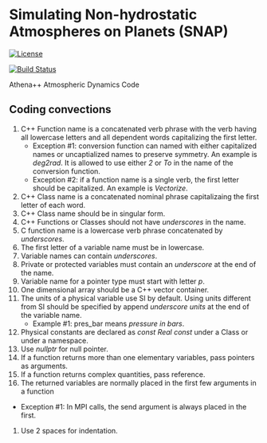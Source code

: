 # Simulating Non-hydrostatic Atmospheres on Planets (SNAP)
<!-- Jenkins Status Badge in Markdown (with view), unprotected, flat style -->
<!-- In general, need to be on Princeton VPN, logged into Princeton CAS, with ViewStatus access to Jenkins instance to click on unprotected Build Status Badge, but server is configured to whitelist GitHub -->
[![License](https://img.shields.io/badge/License-BSD%203--Clause-blue.svg)](https://opensource.org/licenses/BSD-3-Clause)
<!--[![Build Status](https://travis-ci.com/luminoctum/athena19-dev.svg?token=AfxC7sH2UkyrrtpsBrob&branch=dev)](https://travis-ci.com/luminoctum/athena19-dev) -->
[![Build Status](https://github.com/luminoctum/athena19-dev/actions/workflows/autotest.yml/badge.svg)](https://github.com/luminoctum/athena19-dev/actions/workflows/autotest.yml)

<!--[![Public GitHub  issues](https://img.shields.io/github/issues/PrincetonUniversity/athena-public-version.svg)](https://github.com/PrincetonUniversity/athena-public-version/issues)
[![Public GitHub pull requests](https://img.shields.io/github/issues-pr/PrincetonUniversity/athena-public-version.svg)](https://github.com/PrincetonUniversity/athena-public-version/pulls) -->

Athena++ Atmospheric Dynamics Code

## Coding convections
1. C++ Function name is a concatenated verb phrase with the verb having all lowercase letters
   and all dependent words capitalizing the first letter.
   - Exception #1: conversion function can named with either capitalized names or
     uncaptialized names to preserve symmetry. An example is *deg2rad*. It is allowed to
     use either *2* or *To* in the name of the conversion function.
   - Exception #2: if a function name is a single verb, the first letter should be
     capitalized. An example is *Vectorize*.
1. C++ Class name is a concatenated nominal phrase capitalizaing the first letter of
   each word.
1. C++ Class name should be in singular form.
1. C++ Functions or Classes should not have *underscores* in the name.
1. C function name is a lowercase verb phrase concatenated by *underscores*.
1. The first letter of a variable name must be in lowercase.
1. Variable names can contain *underscores*.
1. Private or protected variables must contain an *underscore* at the end of the name.
1. Variable name for a pointer type must start with letter *p*.
1. One dimensional array should be a C++ vector container.
1. The units of a physical variable use SI by default. Using units different from SI should be
   specified by append *underscore units* at the end of the variable name.
   - Example #1: pres\_bar means *pressure in bars*.
1. Physical constants are declared as *const Real const* under a Class or under a
   namespace.
1. Use *nullptr* for null pointer.
1. If a function returns more than one elementary variables, pass pointers as arguments.
1. If a function returns complex quantities, pass reference.
1. The returned variables are normally placed in the first few arguments in a function
  - Exception #1: In MPI calls, the send argument is always placed in the first.
1. Use 2 spaces for indentation.
